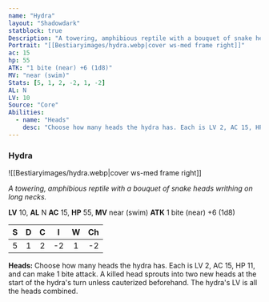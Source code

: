 ```yaml
---
name: "Hydra"
layout: "Shadowdark"
statblock: true
Description: "A towering, amphibious reptile with a bouquet of snake heads writhing on long necks."
Portrait: "[[Bestiaryimages/hydra.webp|cover ws-med frame right]]"
ac: 15
hp: 55
ATK: "1 bite (near) +6 (1d8)"
MV: "near (swim)"
Stats: [5, 1, 2, -2, 1, -2]
AL: N
LV: 10
Source: "Core"
Abilities:
  - name: "Heads"
    desc: "Choose how many heads the hydra has. Each is LV 2, AC 15, HP 11, and can make 1 bite attack. A killed head sprouts into two new heads at the start of the hydra's turn unless cauterized beforehand. The hydra's LV is all the heads combined."
---
```


### Hydra

![[Bestiaryimages/hydra.webp|cover ws-med frame right]]

_A towering, amphibious reptile with a bouquet of snake heads writhing on long necks._

**LV** 10, **AL** N
**AC** 15, **HP** 55, **MV** near (swim)
**ATK** 1 bite (near) +6 (1d8)

|  S  |  D  |  C  |  I  |  W  |  Ch  |
|:---:|:---:|:---:|:---:|:---:|:----:|
| 5 | 1 | 2 | -2 | 1 | -2 |

**Heads:** Choose how many heads the hydra has. Each is LV 2, AC 15, HP 11, and can make 1 bite attack. A killed head sprouts into two new heads at the start of the hydra's turn unless cauterized beforehand. The hydra's LV is all the heads combined.

